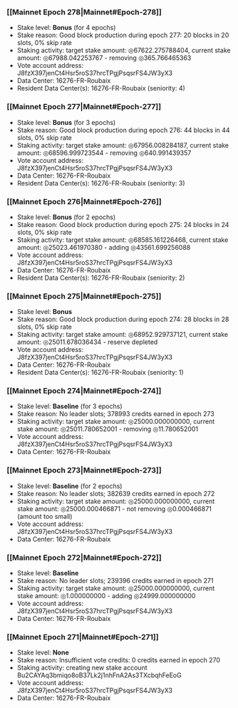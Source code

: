 ### [[Mainnet Epoch 278|Mainnet#Epoch-278]]
* Stake level: **Bonus** (for 4 epochs)
* Stake reason: Good block production during epoch 277: 20 blocks in 20 slots, 0% skip rate
* Staking activity: target stake amount: ◎67622.275788404, current stake amount: ◎67988.042253767 - removing ◎365.766465363
* Vote account address: J8fzX397jenCt4Hsr5roS37hrcTPgjPsqsrFS4JW3yX3
* Data Center: 16276-FR-Roubaix
* Resident Data Center(s): 16276-FR-Roubaix (seniority: 4)
### [[Mainnet Epoch 277|Mainnet#Epoch-277]]
* Stake level: **Bonus** (for 3 epochs)
* Stake reason: Good block production during epoch 276: 44 blocks in 44 slots, 0% skip rate
* Staking activity: target stake amount: ◎67956.008284187, current stake amount: ◎68596.999723544 - removing ◎640.991439357
* Vote account address: J8fzX397jenCt4Hsr5roS37hrcTPgjPsqsrFS4JW3yX3
* Data Center: 16276-FR-Roubaix
* Resident Data Center(s): 16276-FR-Roubaix (seniority: 3)
### [[Mainnet Epoch 276|Mainnet#Epoch-276]]
* Stake level: **Bonus** (for 2 epochs)
* Stake reason: Good block production during epoch 275: 24 blocks in 24 slots, 0% skip rate
* Staking activity: target stake amount: ◎68585.161226468, current stake amount: ◎25023.461970380 - adding ◎43561.699256088
* Vote account address: J8fzX397jenCt4Hsr5roS37hrcTPgjPsqsrFS4JW3yX3
* Data Center: 16276-FR-Roubaix
* Resident Data Center(s): 16276-FR-Roubaix (seniority: 2)
### [[Mainnet Epoch 275|Mainnet#Epoch-275]]
* Stake level: **Bonus**
* Stake reason: Good block production during epoch 274: 28 blocks in 28 slots, 0% skip rate
* Staking activity: target stake amount: ◎68952.929737121, current stake amount: ◎25011.678036434 - reserve depleted
* Vote account address: J8fzX397jenCt4Hsr5roS37hrcTPgjPsqsrFS4JW3yX3
* Data Center: 16276-FR-Roubaix
* Resident Data Center(s): 16276-FR-Roubaix (seniority: 1)
### [[Mainnet Epoch 274|Mainnet#Epoch-274]]
* Stake level: **Baseline** (for 3 epochs)
* Stake reason: No leader slots; 378993 credits earned in epoch 273
* Staking activity: target stake amount: ◎25000.000000000, current stake amount: ◎25011.780652001 - removing ◎11.780652001
* Vote account address: J8fzX397jenCt4Hsr5roS37hrcTPgjPsqsrFS4JW3yX3
* Data Center: 16276-FR-Roubaix
### [[Mainnet Epoch 273|Mainnet#Epoch-273]]
* Stake level: **Baseline** (for 2 epochs)
* Stake reason: No leader slots; 382639 credits earned in epoch 272
* Staking activity: target stake amount: ◎25000.000000000, current stake amount: ◎25000.000466871 - not removing ◎0.000466871 (amount too small)
* Vote account address: J8fzX397jenCt4Hsr5roS37hrcTPgjPsqsrFS4JW3yX3
* Data Center: 16276-FR-Roubaix
### [[Mainnet Epoch 272|Mainnet#Epoch-272]]
* Stake level: **Baseline**
* Stake reason: No leader slots; 239396 credits earned in epoch 271
* Staking activity: target stake amount: ◎25000.000000000, current stake amount: ◎1.000000000 - adding ◎24999.000000000
* Vote account address: J8fzX397jenCt4Hsr5roS37hrcTPgjPsqsrFS4JW3yX3
* Data Center: 16276-FR-Roubaix
### [[Mainnet Epoch 271|Mainnet#Epoch-271]]
* Stake level: **None**
* Stake reason: Insufficient vote credits: 0 credits earned in epoch 270
* Staking activity: creating new stake account Bu2CAYAq3bmiqo8oB37Lk2j1nhFnA2As3TXcbqhFeEoG
* Vote account address: J8fzX397jenCt4Hsr5roS37hrcTPgjPsqsrFS4JW3yX3
* Data Center: 16276-FR-Roubaix